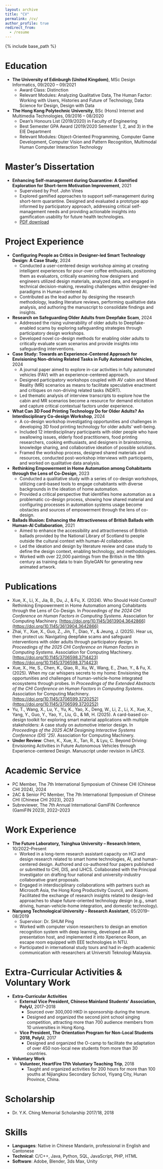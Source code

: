```yaml
---
layout: archive
title: "CV"
permalink: /cv/
author_profile: true
redirect_from:
  - /resume
---
```


{% include base_path %}

# Education
* **The University of Edinburgh (United Kingdom)**, MSc Design Informatics, 09/2020 – 09/2021
  * Award Class: Distinction
  * Relevant Modules: Analyzing Qualitative Data, The Human Factor: Working with Users, Histories and Future of Technology, Data Science for Design, Design with Data
* **The Hong Kong Polytechnic University**, BSc (Hons) Internet and Multimedia Technologies, 09/2016 – 08/2020
  * Dean’s Honours List (2019/2020) in Faculty of Engineering
  * Best Semester GPA Award (2019/2020 Semester 1, 2, and 3) in the EIE Department
  * Relevant Modules: Object-Oriented Programming, Computer Game Development, Computer Vision and Pattern Recognition, Multimodal Human Computer Interaction Technology

# Master’s Dissertation
* **Enhancing Self-management during Quarantine: A Gamified Exploration for Short-term Motivation Improvement**, 2021
  * Supervised by Prof. John Vines
  * Explored gamified approaches to support self-management during short-term quarantine. Designed and evaluated a prototype app informed by participatory approach, addressing critical self-management needs and providing actionable insights into gamification usability for future health technologies.
  * [PDF download](URL_to_PDF)

# Project Experience
* **Configuring People as Critics in Designer-led Smart Technology Design: A Case Study**, 2024
  * Conducted a user-centered design workshop aiming at creating intelligent experiences for pour-over coffee enthusiasts, positioning them as evaluators, critically examining how designers and engineers utilized design materials, analyzed data, and engaged in technical decision-making, revealing challenges within designer-led paradigms in Human-centered AI.
  * Contributed as the lead author by designing the research methodology, leading literature reviews, performing qualitative data analysis, and authoring the manuscript to consolidate findings and insights.
* **Research on Safeguarding Older Adults from Deepfake Scam**, 2024
  * Addressed the rising vulnerability of older adults to Deepfake-enabled scams by exploring safeguarding strategies through participatory design workshops.
  * Developed novel co-design methods for enabling older adults to critically evaluate scam scenarios and provide insights into safeguarding interventions.
* **Case Study: Towards an Experience-Centered Approach for Envisioning Non-driving Related Tasks in Fully Automated Vehicles**, 2024
  * A journal paper aimed to explore in-car activities in fully automated vehicles (FAV) with an experience-centered approach.
  * Designed participatory workshops coupled with AV cabin and Mixed Reality (MR) scenarios as means to facilitate speculative enactment and critiques on non-driving related tasks (NDRT).
  * Led thematic analysis of interview transcripts to explore how the cabin and MR scenarios become a resource for demand elicitation and capture critical contextual factors under experience.
* **What Can 3D Food Printing Technology Do for Older Adults? An Interdisciplinary Co-design Workshop**, 2024
  * A co-design workshop investigating opportunities and challenges in developing 3D food printing technology for older adults’ well-being.
  * Included 12 interdisciplinary participants with older people who have swallowing issues, elderly food practitioners, food printing researchers, cooking enthusiasts, and designers in brainstorming, knowledge sharing, and collaborative ideation of possible solutions.
  * Framed the workshop process, designed shared materials and resources, conducted post-workshop interviews with participants, and worked on qualitative data analysis.
* **Rethinking Empowerment in Home Automation among Cohabitants through the Lens of Co-Design**, 2023
  * Conducted a qualitative study with a series of co-design workshops, utilizing card-based tools to engage cohabitants with diverse backgrounds in the ideation of home automation.
  * Provided a critical perspective that identifies home automation as a problematic co-design process, showing how shared material and configuring processes in automation systems usage become obstacles and sources of empowerment through the lens of co-design.
* **Ballads Illusion: Enhancing the Attractiveness of British Ballads with Human-AI Collaboration**, 2021
  * Aimed to enhance the accessibility and attractiveness of British ballads provided by the National Library of Scotland to people outside the cultural context with human-AI collaboration.
  * Led the ideation and design by literature review and case study to define the design context, enabling technology, and methodologies.
  * Worked with over 22,000 paintings from the British in the 19th century as training data to train StyleGAN for generating new animated artwork.

# Publications
* Xue, X., Li, X., Jia, B., Du, J., & Fu, X. (2024). Who Should Hold Control? Rethinking Empowerment in Home Automation among Cohabitants through the Lens of Co-Design. In *Proceedings of the 2024 CHI Conference on Human Factors in Computing Systems*. Association for Computing Machinery. [https://doi.org/10.1145/3613904.3642866](https://doi.org/10.1145/3613904.3642866)
* Zhai, Y., Xue, X., Guo, Z., Jin, T., Diao, Y., & Jeung, J. (2025). Hear us, then protect us: Navigating deepfake scams and safeguard interventions with older adults through participatory design. In *Proceedings of the 2025 CHI Conference on Human Factors in Computing Systems*. Association for Computing Machinery. [https://doi.org/10.1145/3706598.3714423](https://doi.org/10.1145/3706598.3714423)
* Xue, X., He, S., Chen, K., Qiao, R., Xu, W., Wang, E., Zhao, Y., & Fu, X. (2025). When my car whispers secrets to my home: Envisioning the opportunities and challenges of human-vehicle-home integrated ecosystems through probes. In *Proceedings of the Extended Abstracts of the CHI Conference on Human Factors in Computing Systems*. Association for Computing Machinery. [https://doi.org/10.1145/3706599.3720252](https://doi.org/10.1145/3706599.3720252)
* Yu, T., Wang, X., Lu, Y., Yu, K., Yao, X., Deng, W., Li, Z., Li, X., Xue, X., Yang, Y., Guo, Y., Yao, Y., Liu, G., & Mi, H. (2025). A card-based co-design toolkit for exploring smart material applications with multiple stakeholders: A case study on automotive interior design. In *Proceedings of the 2025 ACM Designing Interactive Systems Conference (DIS ’25)*. Association for Computing Machinery.
* **Under Review**: Chen, K., Xue, X., Tan, R., & Lyu, C. Beyond Driving: Envisioning Activities in Future Autonomous Vehicles through Experience-centered Design. Manuscript under revision in *IJHCS*.

# Academic Service
* PC Member, The 7th International Symposium of Chinese CHI (Chinese CHI 2024), 2024
* 2AC & Senior PC Member, The 7th International Symposium of Chinese CHI (Chinese CHI 2023), 2023
* Subreviewer, The 7th Annual International GamiFIN Conference (GamiFIN 2023), 2022–2023

# Work Experience
* **The Future Laboratory, Tsinghua University – Research Intern**, 10/2022–Present
  * Worked in a long-term research assistant capacity on HCI and design research related to smart home technologies, AI, and human-centered design. Authored and co-authored four papers published or submitted to CHI, DIS, and IJHCS. Collaborated with the Principal Investigator on drafting four national and university-industry collaborative grant proposals.
  * Engaged in interdisciplinary collaborations with partners such as Microsoft Asia, the Hong Kong Productivity Council, and Xiaomi. Facilitated the exchange of research insights related to design-led approaches to shape future-oriented technology design (e.g., smart driving, human-vehicle-home integration, and domestic technology).
* **Nanyang Technological University – Research Assistant**, 05/2019–08/2019
  * Supervisor: Dr. SHUM Ping
  * Worked with computer vision researchers to design an emotion recognition system with deep learning, developed an AR presentation host, and implemented it into Xperience Room, an escape room equipped with EEE technologies in NTU.
  * Participated in international study tours and had in-depth academic communication with researchers at Universiti Teknologi Malaysia.

# Extra-Curricular Activities & Voluntary Work
* **Extra-Curricular Activities**
  * **External Vice President, Chinese Mainland Students’ Association, PolyU**, 2017–2018
    * Sourced over 300,000 HKD in sponsorship during the tenure.
    * Designed and organized the second joint school singing competition, attracting more than 700 audience members from 10 universities in Hong Kong.
  * **Vice President, The Orientation Program for Non-Local Students 2018, PolyU**, 2017
    * Designed and organized the O-camp to facilitate the adaptation of over 450 non-local new students from more than 30 countries.
* **Voluntary Work**
  * **Volunteer, HeartFire 17th Voluntary Teaching Trip**, 2018
    * Taught and organized activities for 200 hours for more than 100 youths at Nijiangkou Secondary School, Yiyang City, Hunan Province, China.

# Scholarship
* Dr. Y.K. Ching Memorial Scholarship 2017/18, 2018

# Skills
* **Languages**: Native in Chinese Mandarin, professional in English and Cantonese
* **Technical**: C/C++, Java, Python, SQL, JavaScript, PHP, HTML
* **Software**: Adobe, Blender, 3ds Max, Unity

